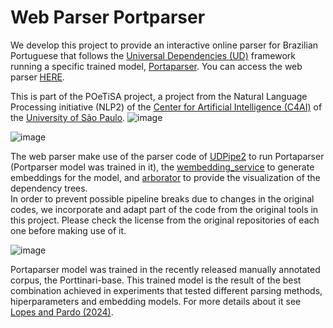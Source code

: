 # Web Parser Portparser
We develop this project to provide an interactive online parser for Brazilian Portuguese that follows the <a href='https://universaldependencies.org/'>Universal Dependencies (UD)</a> framework running a specific trained model, <a href='https://github.com/LuceleneL/Portparser'>Portaparser</a>. You can access the web parser <a href='http://200.144.192.75:8082/'>HERE<a>.

This is part of the POeTiSA project, a project from the Natural Language Processing initiative (NLP2) of the <a href='https://c4ai.inova.usp.br/'>Center for Artificial Intelligence (C4AI)</a> of the <a href='https://www5.usp.br/'>University of São Paulo</a>. 
![image](https://github.com/anasampa/web_portparser/assets/36799215/220e450f-7505-477a-bc2e-42eba69f6d05)

![image](https://github.com/anasampa/web_portparser/assets/36799215/3b829355-fe99-4cac-a8bf-5d3192ea59a1)


The web parser make use of the parser code of <a href='https://github.com/ufal/udpipe'>UDPipe2</a> to run Portaparser (Portparser model was trained in it), the <a href='https://github.com/ufal/wembedding_service'>wembedding_service</a> to generate embeddings for the model, and <a href='https://github.com/Arborator/arborator-draft'>arborator</a> to provide the visualization of the dependency trees.  
In order to prevent possible pipeline breaks due to changes in the original codes, we incorporate and adapt part of the code from the original tools in this project. Please check the license from the original repositories of each one before making use of it.  

![image](https://github.com/anasampa/web_portparser/assets/36799215/d0af3d07-c2fa-4d14-8f48-78124db6f516)

Portaparser model was trained in the recently released manually annotated corpus, the Porttinari-base. This trained model is the result of the best combination achieved in experiments that tested different parsing methods, hiperparameters and embedding models. For more details about it see <a href='https://aclanthology.org/2024.propor-1.41/'>Lopes and Pardo (2024)<a>.





